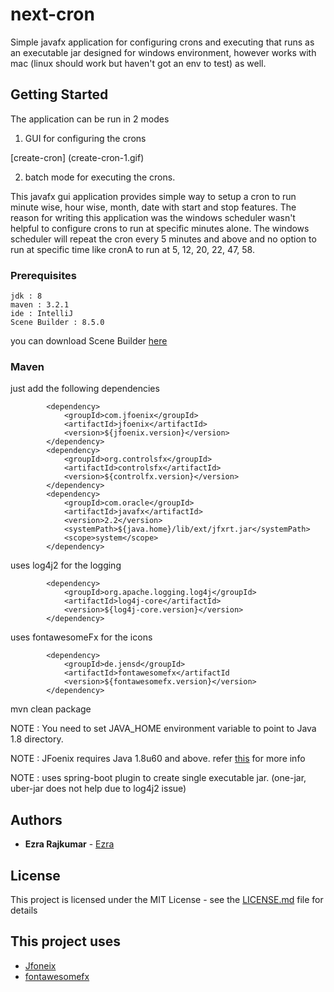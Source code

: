 # next-cron

Simple javafx application for configuring crons and executing that runs as an executable jar designed for windows environment, however works with mac (linux should work but haven't got an env to test) as well. 

## Getting Started

The application can be run in 2 modes
1. GUI for configuring the crons

[create-cron] (create-cron-1.gif) 

2. batch mode for executing the crons.

This javafx gui application provides simple way to setup a cron to run minute wise, hour wise, month, date with start and stop features.
The reason for writing this application was the windows scheduler wasn't helpful to configure crons to run at specific minutes alone. 
The windows scheduler will repeat the cron every 5 minutes and above and no option to run at specific time like cronA to run at 5, 12, 20, 22, 47, 58.

### Prerequisites

```
jdk : 8
maven : 3.2.1
ide : IntelliJ
Scene Builder : 8.5.0
```

you can download Scene Builder [here](https://gluonhq.com/products/scene-builder)

### Maven

just add the following dependencies 
```
        <dependency>
            <groupId>com.jfoenix</groupId>
            <artifactId>jfoenix</artifactId>
            <version>${jfoenix.version}</version>
        </dependency>
        <dependency>
            <groupId>org.controlsfx</groupId>
            <artifactId>controlsfx</artifactId>
            <version>${controlfx.version}</version>
        </dependency>
        <dependency>
            <groupId>com.oracle</groupId>
            <artifactId>javafx</artifactId>
            <version>2.2</version>
            <systemPath>${java.home}/lib/ext/jfxrt.jar</systemPath>
            <scope>system</scope>
        </dependency>
```

uses log4j2 for the logging 

```
        <dependency>
            <groupId>org.apache.logging.log4j</groupId>
            <artifactId>log4j-core</artifactId>
            <version>${log4j-core.version}</version>
        </dependency>
```

uses fontawesomeFx for the icons

```
        <dependency>
            <groupId>de.jensd</groupId>
            <artifactId>fontawesomefx</artifactId
            <version>${fontawesomefx.version}</version>
        </dependency>
```

mvn clean package 

NOTE : You need to set JAVA_HOME environment variable to point to Java 1.8 directory.

NOTE : JFoenix requires Java 1.8u60 and above. refer [this](https://github.com/jfoenixadmin/JFoenix) for more info

NOTE : uses spring-boot plugin to create single executable jar. (one-jar, uber-jar does not help due to log4j2 issue)

## Authors

* **Ezra Rajkumar** - [Ezra](https://github.com/ezra-moses)


## License

This project is licensed under the MIT License - see the [LICENSE.md](LICENSE.md) file for details

## This project uses

* [Jfoneix](https://github.com/jfoenixadmin/JFoenix) 
* [fontawesomefx](https://www.jensd.de/wordpress/?p=2588)
